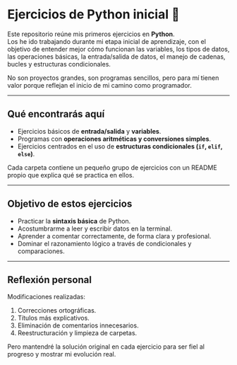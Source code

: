 # Ejercicios de Python inicial 🐍

Este repositorio reúne mis primeros ejercicios en **Python**.  
Los he ido trabajando durante mi etapa inicial de aprendizaje, con el objetivo de entender mejor cómo funcionan las variables, los tipos de datos, las operaciones básicas, la entrada/salida de datos, el manejo de cadenas, bucles y estructuras condicionales.

No son proyectos grandes, son programas sencillos, pero para mí tienen valor porque reflejan el inicio de mi camino como programador.

---

## Qué encontrarás aquí

- Ejercicios básicos de **entrada/salida** y **variables**.
- Programas con **operaciones aritméticas y conversiones simples**.
- Ejercicios centrados en el uso de **estructuras condicionales (`if`, `elif`, `else`)**.

Cada carpeta contiene un pequeño grupo de ejercicios con un README propio que explica qué se practica en ellos.

---

## Objetivo de estos ejercicios

- Practicar la **sintaxis básica** de Python.
- Acostumbrarme a leer y escribir datos en la terminal.
- Aprender a comentar correctamente, de forma clara y profesional.
- Dominar el razonamiento lógico a través de condicionales y comparaciones.

---

## Reflexión personal

Modificaciones realizadas:

1. Correcciones ortográficas.
2. Títulos más explicativos.
3. Eliminación de comentarios innecesarios.
4. Reestructuración y limpieza de carpetas.

Pero mantendré la solución original en cada ejercicio para ser fiel al progreso y mostrar mi evolución real.
